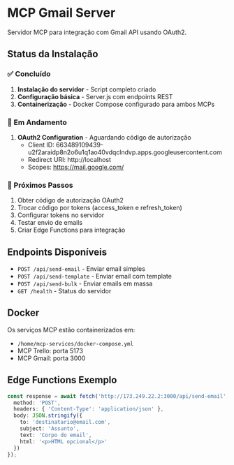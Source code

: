 # MCP Gmail Server

Servidor MCP para integração com Gmail API usando OAuth2.

## Status da Instalação

### ✅ Concluído
1. **Instalação do servidor** - Script completo criado
2. **Configuração básica** - Server.js com endpoints REST
3. **Containerização** - Docker Compose configurado para ambos MCPs

### 🔄 Em Andamento
1. **OAuth2 Configuration** - Aguardando código de autorização
   - Client ID: 663489109439-u2f2araidp8n2o6u1q1ao40vdqclndvp.apps.googleusercontent.com
   - Redirect URI: http://localhost
   - Scopes: https://mail.google.com/

### 📝 Próximos Passos
1. Obter código de autorização OAuth2
2. Trocar código por tokens (access_token e refresh_token)
3. Configurar tokens no servidor
4. Testar envio de emails
5. Criar Edge Functions para integração

## Endpoints Disponíveis

- `POST /api/send-email` - Enviar email simples
- `POST /api/send-template` - Enviar email com template
- `POST /api/send-bulk` - Enviar emails em massa
- `GET /health` - Status do servidor

## Docker

Os serviços MCP estão containerizados em:
- `/home/mcp-services/docker-compose.yml`
- MCP Trello: porta 5173
- MCP Gmail: porta 3000

## Edge Functions Exemplo

```typescript
const response = await fetch('http://173.249.22.2:3000/api/send-email', {
  method: 'POST',
  headers: { 'Content-Type': 'application/json' },
  body: JSON.stringify({
    to: 'destinatario@email.com',
    subject: 'Assunto',
    text: 'Corpo do email',
    html: '<p>HTML opcional</p>'
  })
});
```